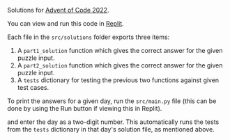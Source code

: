 Solutions for [Advent of Code 2022](https://adventofcode.com/2022).

You can view and run this code in [Replit](https://replit.com/@isaacholt1/aoc2022).

Each file in the `src/solutions` folder exports three items:
1. A `part1_solution` function which gives the correct answer for the given puzzle input.
2. A `part2_solution` function which gives the correct answer for the given puzzle input.
3. A `tests` dictionary for testing the previous two functions against given test cases.

To print the answers for a given day, run the `src/main.py` file (this can be done by using the Run button if viewing this in Replit).

and enter the day as a two-digit number. This automatically runs the tests from the `tests` dictionary in that day's solution file, as mentioned above.